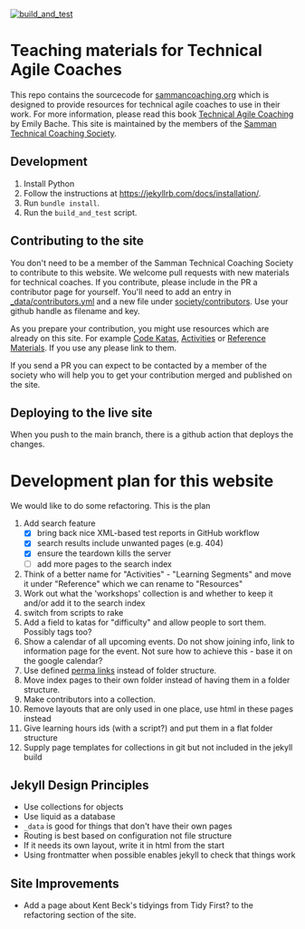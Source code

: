 [![build_and_test](https://github.com/sammancoaching/website/actions/workflows/build_and_test.yml/badge.svg)](https://github.com/sammancoaching/website/actions/workflows/build_and_test.yml)

Teaching materials for Technical Agile Coaches
==============================================

This repo contains the sourcecode for [sammancoaching.org](sammancoaching.org) which is designed to provide resources for technical agile coaches to use in their work. For more information, please read this book [Technical Agile Coaching](https://leanpub.com/techagilecoach) by Emily Bache. This site is maintained by the members of the [Samman Technical Coaching Society](https://sammancoaching.org/society/index.html).

## Development
1. Install Python
1. Follow the instructions at https://jekyllrb.com/docs/installation/.
1. Run `bundle install`.
1. Run the `build_and_test` script.

## Contributing to the site
You don't need to be a member of the Samman Technical Coaching Society to contribute to this website. We welcome pull requests with new materials for technical coaches. If you contribute, please include in the PR a contributor page for yourself. You'll need to add an entry in [_data/contributors.yml](_data/contributors.yml) and a new file under [society/contributors](society/contributors). Use your github handle as filename and key. 

As you prepare your contribution, you might use resources which are already on this site. For example [Code Katas](https://sammancoaching.org/kata_descriptions/index.html), [Activities](https://sammancoaching.org/activities/index.html) or [Reference Materials](https://sammancoaching.org/reference/index.html). If you use any please link to them.

If you send a PR you can expect to be contacted by a member of the society who will help you to get your contribution merged and published on the site.

## Deploying to the live site
When you push to the main branch, there is a github action that deploys the changes.

# Development plan for this website
We would like to do some refactoring. This is the plan

1. Add search feature
    - [x] bring back nice XML-based test reports in GitHub workflow
    - [x] search results include unwanted pages (e.g. 404)
    - [x] ensure the teardown kills the server
    - [ ] add more pages to the search index
1. Think of a better name for "Activities" - "Learning Segments" and move it under "Reference" which we can rename to "Resources"
2. Work out what the 'workshops' collection is and whether to keep it and/or add it to the search index
1. switch from scripts to rake
2. Add a field to katas for "difficulty" and allow people to sort them. Possibly tags too?
3. Show a calendar of all upcoming events. Do not show joining info, link to information page for the event. Not sure how to achieve this - base it on the google calendar? 
4. Use defined [perma links](https://jekyllrb.com/docs/permalinks/) instead of folder structure.
5. Move index pages to their own folder instead of having them in a folder structure.
6. Make contributors into a collection.
7. Remove layouts that are only used in one place, use html in these pages instead
8. Give learning hours ids (with a script?) and put them in a flat folder structure
9. Supply page templates for collections in git but not included in the jekyll build

## Jekyll Design Principles
* Use collections for objects
* Use liquid as a database
* `_data` is good for things that don't have their own pages
* Routing is best based on configuration not file structure
* If it needs its own layout, write it in html from the start
* Using frontmatter when possible enables jekyll to check that things work

## Site Improvements
* Add a page about Kent Beck's tidyings from Tidy First? to the refactoring section of the site.
